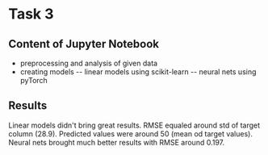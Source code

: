 # Task 3

## Content of Jupyter Notebook
- preprocessing and analysis of given data
- creating models
-- linear models using scikit-learn
-- neural nets using pyTorch

## Results
Linear models didn't bring great results. RMSE equaled around std of target column (28.9). Predicted values were around 50 (mean od target values).
Neural nets brought much better results with RMSE around 0.197.
